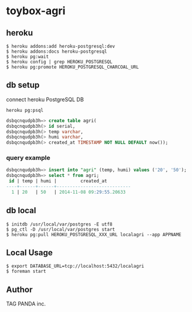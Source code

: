 # toybox-agri

## heroku

```
$ heroku addons:add heroku-postgresql:dev
$ heroku addons:docs heroku-postgresql
$ heroku pg:wait
$ heroku config | grep HEROKU_POSTGRESQL
$ heroku pg:promote HEROKU_POSTGRESQL_CHARCOAL_URL
```

## db setup

connect heroku PostgreSQL DB

```
heroku pg:psql
```

```sql
dsbqcnqudpb3h=> create table agri(
dsbqcnqudpb3h(> id serial,
dsbqcnqudpb3h(> temp varchar,
dsbqcnqudpb3h(> humi varchar,
dsbqcnqudpb3h(> created_at TIMESTAMP NOT NULL DEFAULT now());
```

### query example

```sql
dsbqcnqudpb3h=> insert into "agri" (temp, humi) values ('20', '50');
dsbqcnqudpb3h=> select * from agri;
 id | temp | humi |         created_at
----+------+------+----------------------------
  1 | 20   | 50   | 2014-11-08 09:29:55.20633
```

## db local

```
$ initdb /usr/local/var/postgres -E utf8
$ pg_ctl -D /usr/local/var/postgres start
$ heroku pg:pull HEROKU_POSTGRESQL_XXX_URL localagri --app APPNAME
```

## Local Usage

```
$ export DATABASE_URL=tcp://localhost:5432/localagri
$ foreman start
```

## Author
TAG PANDA inc.
